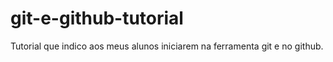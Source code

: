 # git-e-github-tutorial
Tutorial que indico aos meus alunos iniciarem na ferramenta git e no github.
